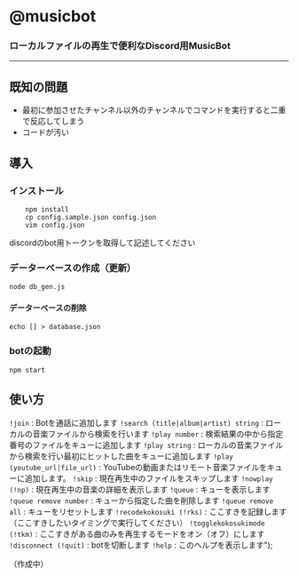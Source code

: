 # @musicbot 
### ローカルファイルの再生で便利なDiscord用MusicBot
***
## 既知の問題
 - 最初に参加させたチャンネル以外のチャンネルでコマンドを実行すると二重で反応してしまう
 - コードが汚い

## 導入
### インストール
```
    npm install
    cp config.sample.json config.json
    vim config.json 
```
discordのbot用トークンを取得して記述してください
### データーベースの作成（更新）
```node db_gen.js```
#### データーベースの削除
```echo [] > database.json```
### botの起動
```npm start```

## 使い方
`!join` : Botを通話に追加します
`!search (title|album|artist) string` : ローカルの音楽ファイルから検索を行います
`!play number` : 検索結果の中から指定番号のファイルをキューに追加します
`!play string` : ローカルの音楽ファイルから検索を行い最初にヒットした曲をキューに追加します
`!play (youtube_url|file_url)` : YouTubeの動画またはリモート音楽ファイルをキューに追加します。
`!skip` : 現在再生中のファイルをスキップします
`!nowplay (!np)` : 現在再生中の音楽の詳細を表示します
`!queue` : キューを表示します
`!queue remove number` : キューから指定した曲を削除します
`!queue remove all` : キューをリセットします
`!recodekokosuki (!rks)` : ここすきを記録します（ここすきしたいタイミングで実行してください）
`!togglekokosukimode (!tkm)` : ここすきがある曲のみを再生するモードをオン（オフ）にします
`!disconnect (!quit)` : botを切断します
`!help` : このヘルプを表示します");

（作成中）